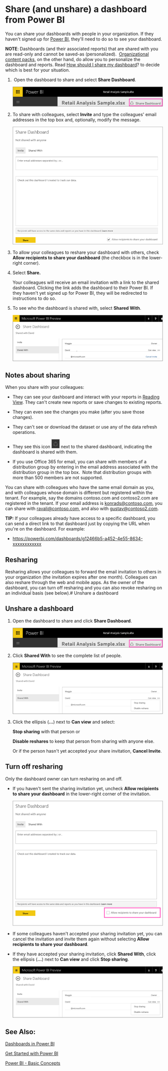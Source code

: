 ﻿<properties 
   pageTitle="Share (and unshare) a dashboard from Power BI"
   description="Share (and unshare) a dashboard from Power BI"
   services="powerbi" 
   documentationCenter="" 
   authors="mihart" 
   manager="mblythe" 
   editor=""
   tags=""/>
 
<tags
   ms.service="powerbi"
   ms.devlang="NA"
   ms.topic="article"
   ms.tgt_pltfrm="NA"
   ms.workload="powerbi"
   ms.date="06/18/2015"
   ms.author="mihart"/>

# Share (and unshare) a dashboard from Power BI

You can share your dashboards with people in your organization. If they haven't signed up for [Power BI](http://powerbi.com), they'll need to do so to see your dashboard.

**NOTE**: Dashboards (and their associated reports) that are shared with you are read-only and cannot be saved-as (personalized).  [Organizational content packs](powerbi-service-organizational-content-packs-introduction.md), on the other hand, do allow you to personalize the dashboard and reports. Read [How should I share my dashboard](https://support.powerbi.com/knowledgebase/articles/)? to decide which is best for your situation. 

1.   Open the dashboard to share and select **Share Dashboard**.

    ![](media/powerbi-service-share-unshare-dashboard/sharedash.png)

2.  To share with colleagues, select **In﻿vite** and type the colleagues' email addresses in the top box and, optionally, modify the message.

    ![](media/powerbi-service-share-unshare-dashboard/PBI_ShareInvite.png)  

3.  To allow your colleagues to reshare your dashboard with others, check **Allow recipients to share your dashboard** (the checkbox is in the lower-right corner). 

4.  Select **Share.**

	Your colleagues will receive an email invitation with a link to the shared dashboard. Clicking the link adds the dashboard to their Power BI. If they haven't yet signed up for Power BI, they will be redirected to instructions to do so.

5.  To see who the dashboard is shared with, select **Shared With**.

    ![](media/powerbi-service-share-unshare-dashboard/PBI_ShareDash1.png)

## Notes about sharing

When you share with your colleagues:

-   They can see your dashboard and interact with your reports in [Reading View](powerbi-service-open-a-report-in-reading-view.md). They can't create new reports or save changes to existing reports.

-   They can even see the changes you make (after you save those changes). 

-   They can't see or download the dataset or use any of the data refresh operations.

-   They see this icon ![](media/powerbi-service-share-unshare-dashboard/PBI_SharedWithYouIcon.png) next to the shared dashboard, indicating the dashboard is shared with them.

-   If you use Office 365 for email, you can share with members of a distribution group by entering in the email address associated with the distribution group in the top box.  Note that distribution groups with more than 500 members are not supported.

You can share with colleagues who have the same email domain as you, and with colleagues whose domain is different but registered within the tenant. For example, say the domains contoso.com and contoso2.com are registered in the tenant. If your email address is konrads@contoso.com, you can share with ravali@contoso.com, and also with gustav@contoso2.com.

**TIP:** If your colleagues already have access to a specific dashboard, you can send a direct link to that dashboard just by copying the URL when you're on the dashboard. For example:

-   https://powerbi.com/dashboards/g12466b5-a452-4e55-8634-xxxxxxxxxxxx

## Resharing

Resharing allows your colleagues to forward the email invitation to others in your organization (the invitation expires after one month). Colleagues can also reshare through the web and mobile apps. As the owner of the dashboard, you can turn off resharing and you can also revoke resharing on an individual basis (see below).# Unshare a dashboard

## Unshare a dashboard

1.  Open the dashboard to share and click **Share Dashboard**.

    ![](media/powerbi-service-share-unshare-dashboard/sharedash.png)

2.  Click **Shared With** to see the complete list of people.

    ![](media/powerbi-service-share-unshare-dashboard/PBI_SharedWith.png)

3.  Click the ellipsis (**...**) next to **Can view** and select:

    **Stop sharing** with that person or

    **Disable reshares** to keep that person from sharing with anyone else.

    Or if the person hasn't yet accepted your share invitation, **Cancel Invite**.

## Turn off resharing

Only the dashboard owner can turn resharing on and off.

-   If you haven't sent the sharing invitation yet, uncheck **Allow recipients to share your dashboard** in the lower-right corner of the invitation.

    ![](media/powerbi-service-share-unshare-dashboard/PBI_ShareInviteAllowReshare.png)


-   If some colleagues haven't accepted your sharing invitation yet, you can cancel the invitation and invite them again without selecting **Allow recipients to share your dashboard**. 

-   If they have accepted your sharing invitation, click **Shared With**, click the ellipsis (**...**) next to **Can view** and click **Stop sharing**.

    ![](media/powerbi-service-share-unshare-dashboard/PBI_SharedWith.png)


## See Also:

[Dashboards in Power BI](powerbi-service-dashboards.md)

[Get Started with Power BI](powerbi-service-get-started.md)

[Power BI - Basic Concepts](powerbi-service-basic-concepts.md)






